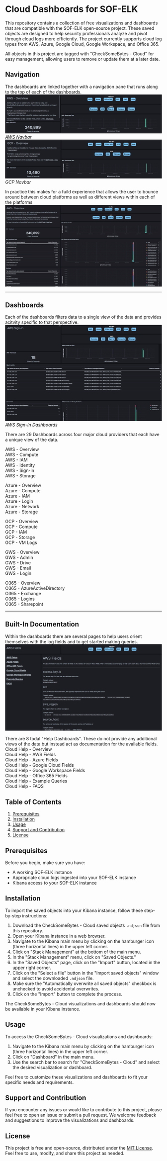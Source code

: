 # Cloud Dashboards for SOF-ELK

This repository contains a collection of free visualizations and dashboards that are compatible with the SOF-ELK open-source project. These saved objects are designed to help security professionals analyze and pivot through cloud logs more efficiently. The project currently supports cloud log types from AWS, Azure, Google Cloud, Google Workspace, and Office 365.

All objects in this project are tagged with "CheckSomeBytes - Cloud" for easy management, allowing users to remove or update them at a later date.

## Navigation 
The dashboards are linked together with a navigation pane that runs along to the top of each of the dashboards.
![awsNav](Screenshots/awsNav.png)
*AWS Navbar* 
![gcpNav](Screenshots/gcpNav.png)
*GCP Navbar* 

In practice this makes for a fuild experience that allows the user to bounce around between cloud platforms as well as different views within each of the platforms
![navigationPane](Screenshots/navigationPane.gif)

---
## Dashboards
Each of the dashboards filters data to a single view of the data and provides acitvity specific to that perspective. 
![navigationPane](Screenshots/awsSignIn.png)
*AWS Sign-In Dashboards*  

There are 29 Dashboards across four major cloud providers that each have a unique view of the data. 

AWS - Overview  
AWS - Compute  
AWS - IAM  
AWS - Identity  
AWS - Sign-in  
AWS - Storage  
 
Azure - Overview  
Azure - Compute  
Azure - IAM  
Azure - Login  
Azure - Network  
Azure - Storage  

GCP - Overview  
GCP - Compute  
GCP - IAM  
GCP - Storage  
GCP - VM Logs  

GWS - Overview  
GWS - Admin  
GWS - Drive  
GWS - Email  
GWS - Login  

O365 - Overview  
O365 - AzureActiveDirectory  
O365 - Exchange  
O365 - Logins  
O365 - Sharepoint  

--- 

## Built-In Documentation 
Within the dashboards there are several pages to help users orient themselves with the log fields and to get started making queries.  
![navigationPane](Screenshots/awsHelp.png)


There are 8 todal "Help Dashboards". These do not provide any additional views of the data but instead act as documentation for the available fields.   
Cloud Help - Overview  
Cloud Help - AWS Fields   
Cloud Help - Azure Fields  
Cloud Help - Google Cloud Fields  
Cloud Help - Google Workspace Fields  
Cloud Help - Office 365 Fields  
Cloud Help - Example Queries  
Cloud Help - FAQS  


## Table of Contents

1. [Prerequisites](#prerequisites)
2. [Installation](#installation)
3. [Usage](#usage)
4. [Support and Contribution](#support-and-contribution)
5. [License](#license)

## Prerequisites

Before you begin, make sure you have:

- A working SOF-ELK instance
- Appropriate cloud logs ingested into your SOF-ELK instance
- Kibana access to your SOF-ELK instance

## Installation

To import the saved objects into your Kibana instance, follow these step-by-step instructions:

1. Download the CheckSomeBytes - Cloud saved objects `.ndjson` file from this repository.
2. Open your Kibana instance in a web browser.
3. Navigate to the Kibana main menu by clicking on the hamburger icon (three horizontal lines) in the upper left corner.
4. Click on "Stack Management" at the bottom of the main menu.
5. In the "Stack Management" menu, click on "Saved Objects."
6. In the "Saved Objects" page, click on the "Import" button, located in the upper right corner.
7. Click on the "Select a file" button in the "Import saved objects" window and select the downloaded `.ndjson` file.
8. Make sure the "Automatically overwrite all saved objects" checkbox is unchecked to avoid accidental overwrites.
9. Click on the "Import" button to complete the process.

The CheckSomeBytes - Cloud visualizations and dashboards should now be available in your Kibana instance.

## Usage

To access the CheckSomeBytes - Cloud visualizations and dashboards:

1. Navigate to the Kibana main menu by clicking on the hamburger icon (three horizontal lines) in the upper left corner.
2. Click on "Dashboard" in the main menu.
3. Use the search bar to search for "CheckSomeBytes - Cloud" and select the desired visualization or dashboard.

Feel free to customize these visualizations and dashboards to fit your specific needs and requirements.

## Support and Contribution

If you encounter any issues or would like to contribute to this project, please feel free to open an issue or submit a pull request. We welcome feedback and suggestions to improve the visualizations and dashboards.

## License

This project is free and open-source, distributed under the [MIT License](LICENSE). Feel free to use, modify, and share this project as needed.

